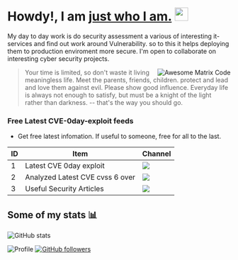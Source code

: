 <h1> Howdy!, I am <a href="https://github.com/password123456">just  who I am.</a> <img height="30px" src="https://emojis.slackmojis.com/emojis/images/1531849430/4246/blob-sunglasses.gif?1531849430"></h1>
</h1>

My day to day work is do security assessment a various of interesting it-services and find out work around Vulnerability. so to this it helps deploying them to production enviroment more secure. I'm open to collaborate on interesting cyber security projects.

<img src = 'https://github.com/MarikIshtar007/MarikIshtar007/blob/master/images/matrix.gif' alt = 'Awesome Matrix Code' align='right'/>

> Your time is limited, so don't waste it living meaningless life. Meet the parents, friends, children. 
> protect and lead and love them against evil.
> Please show good influence. 
> Everyday life is always not enough to satisfy, but must be a knight of the light rather than darkness.
> -- that's the way you should go.

### Free Latest CVE-0day-exploit feeds
- Get free latest infomation. If useful to someone, free for all to the last.

ID | Item | Channel
----- | ----- | ----- 
1 | Latest CVE 0day exploit | <a href="https://t.me/+uFZPB44S23o3ZmI1"> <img src="https://img.shields.io/badge/Telegram-26A5E4.svg?style=for-the-badge&logo=Telegram&logoColor=white"> </a>
2 | Analyzed Latest CVE cvss 6 over | <a href="https://t.me/+3-2OGnJRcANmZjFl"> <img src="https://img.shields.io/badge/Telegram-26A5E4.svg?style=for-the-badge&logo=Telegram&logoColor=white"> </a>
3 | Useful Security Articles | <a href="https://t.me/+q9apBoKiu0NmYjBl"> <img src="https://img.shields.io/badge/Telegram-26A5E4.svg?style=for-the-badge&logo=Telegram&logoColor=white"> </a>


## Some of my stats :bar_chart:
![GitHub stats](https://github-readme-stats.vercel.app/api?username=password123456&theme=nord&show_icons=true)
<br>


![Profile](https://komarev.com/ghpvc/?username=password123456)
[![GitHub followers](https://img.shields.io/github/followers/password123456?style=social)](https://www.github.com/password123456)

